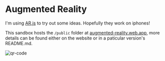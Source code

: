 # Augmented Reality

I'm using [AR.js](https://ar-js-org.github.io/AR.js-Docs/) to try out some ideas. Hopefully they work on iphones!

This sandbox hosts the `/public` folder at [augmented-reality.web.app](https://augmented-reality.web.app), more details can be found either on the website or in a paticular version's README.md.

![qr-code](https://raw.githubusercontent.com/michaelfitzhavey/sandbox/master/augmented-reality/8code.png)